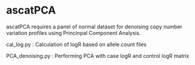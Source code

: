 # ascatPCA

ascatPCA requires a panel of normal dataset for denoising copy number variation profiles using Princinpal Component Analysis.


cal_log.py : Calculation of logR based on allele.count files


PCA_denoising.py : Performing PCA with case logR and control logR matrix

